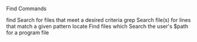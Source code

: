 Find Commands

find Search for files that meet a desired criteria
grep Search file(s) for lines that match a given pattern
locate Find files
which Search the user's $path for a program file
